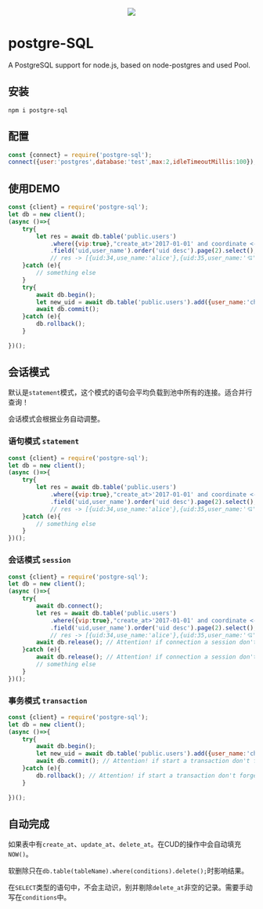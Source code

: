 <p align="center"><img src="https://user-images.githubusercontent.com/1764005/27760456-3dffad94-5e7a-11e7-875a-095b8a0dfd57.png"/></p>

# postgre-SQL
A PostgreSQL support for node.js, based on node-postgres and used Pool.


## 安装
`npm i postgre-sql`
## 配置
```js
const {connect} = require('postgre-sql');
connect({user:'postgres',database:'test',max:2,idleTimeoutMillis:100});

```

## 使用DEMO
```js
const {client} = require('postgre-sql');
let db = new client();
(async ()=>{
    try{
        let res = await db.table('public.users')
            .where({vip:true},"create_at>'2017-01-01' and coordinate <-> point(116,39) < 1")
            .field('uid,user_name').order('uid desc').page(2).select();
            // res -> [{uid:34,use_name:'alice'},{uid:35,user_name:'💘'}...]
    }catch (e){
        // something else
    }
    try{
        await db.begin();
        let new_uid = await db.table('public.users').add({user_name:'charles'});
        await db.commit();
    }catch (e){
        db.rollback();
    }
    
})();

```

## 会话模式

默认是`statement`模式，这个模式的语句会平均负载到池中所有的连接。适合并行查询！

会话模式会根据业务自动调整。

### 语句模式 `statement`
```js
const {client} = require('postgre-sql');
let db = new client();
(async ()=>{
    try{
        let res = await db.table('public.users')
            .where({vip:true},"create_at>'2017-01-01' and coordinate <-> point(116,39) < 1")
            .field('uid,user_name').order('uid desc').page(2).select();
            // res -> [{uid:34,use_name:'alice'},{uid:35,user_name:'💘'}...]
    }catch (e){
        // something else
    }
})();
```

### 会话模式 `session`

```js
const {client} = require('postgre-sql');
let db = new client();
(async ()=>{
    try{
        await db.connect();
        let res = await db.table('public.users')
            .where({vip:true},"create_at>'2017-01-01' and coordinate <-> point(116,39) < 1")
            .field('uid,user_name').order('uid desc').page(2).select();
            // res -> [{uid:34,use_name:'alice'},{uid:35,user_name:'💘'}...]
        await db.release(); // Attention! if connection a session don't forget release it!
    }catch (e){
        await db.release(); // Attention! if connection a session don't forget release it!
        // something else
    }
})();
```

### 事务模式 `transaction`

```js
const {client} = require('postgre-sql');
let db = new client();
(async ()=>{
    try{
        await db.begin();
        let new_uid = await db.table('public.users').add({user_name:'charles'});
        await db.commit(); // Attention! if start a transaction don't forget finish it!
    }catch (e){
        db.rollback(); // Attention! if start a transaction don't forget finish it!
    }
    
})();
```

## 自动完成

如果表中有`create_at`、`update_at`、`delete_at`。在CUD的操作中会自动填充`NOW()`。

软删除只在`db.table(tableName).where(conditions).delete();`时影响结果。

在`SELECT`类型的语句中，不会主动识，别并剔除`delete_at`非空的记录。需要手动写在`conditions`中。

